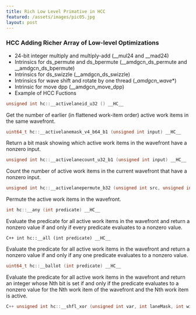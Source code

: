 ```yaml
---
title: Rich Low Level Primative in HCC 
featured: /assets/images/pic05.jpg
layout: post
---
```



### HCC Adding Richer Array of Low-level Optimizations

* 24-bit integer multiply and multiply-add (__mul24 and __mad24)
* Intrinsics for ds_permute and ds_bpermute (__amdgcn_ds_permute and __amdgcn_ds_bpermute)
* Intrinsics for ds_swizzle (__amdgcn_ds_swizzle)
* Intrinsics for wave shift and rotate by one thread (__amdgcn_wave_*)
* Intrinsic for move dpp (__amdgcn_move_dpp)
* Example of HCC Fuctions

```C++ 
unsigned int hc::__activelaneid_u32 () __HC__ 
```

Get the number of earlier (in flattened work-item order) active work items in the same wavefront.

```C++ 
uint64_t hc::__activelanemask_v4_b64_b1 (unsigned int input) __HC__ 
```
Return a bit mask showing which active work items in the wavefront have a nonzero input.

``` C++ 
unsigned int hc::__activelanecount_u32_b1 (unsigned int input) __HC__ 
```

Count the number of active work items in the current wavefront that have a nonzero input.

``` C++ 
unsigned int hc::__activelanepermute_b32 (unsigned int src, unsigned int laneId, unsigned int identity, unsigned int useIdentity) __HC__ 
```

Permute the active work items in the wavefront.

```C++ 
int hc::__any (int predicate) __HC__ 
```

Evaluate the predicate for all active work items in the wavefront and return a nonzero value if and only if every predicate evaluates to a nonzero value.

```C++ int hc::__all (int predicate) __HC__ ```

Evaluate the predicate for all active work items in the wavefront and return a nonzero value if and only if any one predicate evaluates to a nonzero value.

```C++ 
uint64_t hc::__ballot (int predicate) __HC__ 
```

Evaluate the predicate for all active work items in the wavefront and return an integer whose Nth bit is set if and only if the predicate evaluates to a nonzero value for the Nth work item of the wavefront and the Nth work item is active.

```C++
C++ unsigned int hc::__shfl_xor (unsigned int var, int laneMask, int width=__HSA_WAVEFRONT_SIZE__) __HC__ 
```
